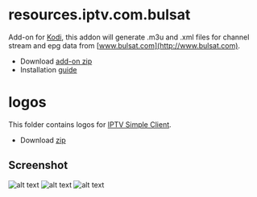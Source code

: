 # resources.iptv.com.bulsat
Add-on for [Kodi](https://kodi.tv), this addon will generate .m3u and .xml files for channel stream and epg data from [www.bulsat.com](http://www.bulsat.com).
* Download [add-on zip](https://github.com/vastril4o/kodi/raw/master/resources.iptv.com.bulsat.zip)
* Installation [guide](https://github.com/vastril4o/kodi/tree/master/resources.iptv.com.bulsat)

# logos
This folder contains logos for [IPTV Simple Client](http://kodi.wiki/view/Add-on:IPTV_Simple_Client).
* Download [zip](https://github.com/vastril4o/kodi/raw/master/logos.zip)

## Screenshot
![alt text](https://github.com/vastril4o/kodi/blob/master/resources.iptv.com.bulsat/resources/screenshot1.jpg)
![alt text](https://github.com/vastril4o/kodi/blob/master/resources.iptv.com.bulsat/resources/screenshot2.jpg)
![alt text](https://github.com/vastril4o/kodi/blob/master/resources.iptv.com.bulsat/resources/screenshot3.jpg)
